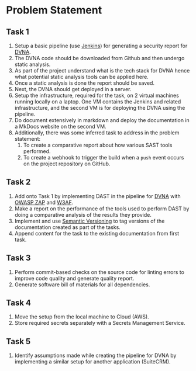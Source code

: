 # Problem Statement

## Task 1

1. Setup a basic pipeline (use [Jenkins](https://jenkins.io/)) for generating a security report for [DVNA](https://github.com/appsecco/dvna).
2. The DVNA code should be downloaded from Github and then undergo static analysis.
3. As part of the project understand what is the tech stack for DVNA hence what potential static analysis tools can be applied here.
4. Once a static analysis is done the report should be saved.
5. Next, the DVNA should get deployed in a server.
6. Setup the infrastructure, required for the task, on 2 virtual machines running locally on a laptop. One VM contains the Jenkins and related infrastructure, and the second VM is for deploying the DVNA using the pipeline.
7. Do document extensively in markdown and deploy the documentation in a MkDocs website on the second VM.
8. Additionally, there was some inferred task to address in the problem statement:
    1. To create a comparative report about how various SAST tools performed.
    2. To create a webhook to trigger the build when a `push` event occurs on the project repository on GitHub.

## Task 2

1. Add onto Task 1 by implementing DAST in the pipeline for [DVNA](https://github.com/appsecco/dvna) with [OWASP ZAP](https://www.zaproxy.org/) and [W3AF](http://w3af.org/).
2. Make a report on the performance of the tools used to perform DAST by doing a comparative analysis of the results they provide.
3. Implement and use [Semantic Versioning](https://semver.org/) to tag versions of the documentation created as part of the tasks.
4. Append content for the task to the existing documentation from first task.

## Task 3

1. Perform commit-based checks on the source code for linting errors to improve code quality and generate quality report.
2. Generate software bill of materials for all dependencies.

## Task 4

1. Move the setup from the local machine to Cloud (AWS).
2. Store required secrets separately with a Secrets Management Service.

## Task 5

1. Identify assumptions made while creating the pipeline for DVNA by implementing a similar setup for another application (SuiteCRM).
